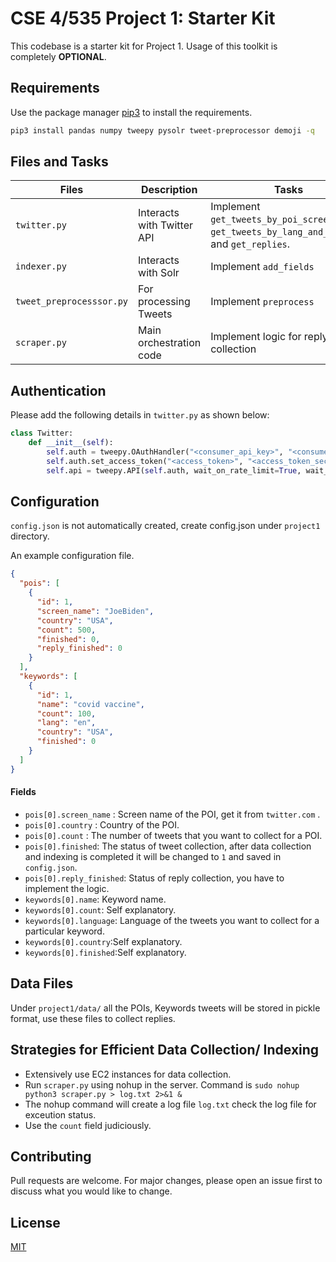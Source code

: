 # CSE 4/535 Project 1: Starter Kit

This codebase is a starter kit for Project 1. Usage of this toolkit is completely **OPTIONAL**.


## Requirements

Use the package manager [pip3](https://pip.pypa.io/en/stable/) to install the requirements.

```bash
pip3 install pandas numpy tweepy pysolr tweet-preprocessor demoji -q
```

## Files and Tasks

**Files** | **Description** | **Tasks** |
--- | --- | --- |
`twitter.py` | Interacts with Twitter API | Implement `get_tweets_by_poi_screen_name`, `get_tweets_by_lang_and_keyword`, and  `get_replies`. |
`indexer.py` | Interacts with Solr | Implement `add_fields` |
`tweet_preprocesssor.py` | For processing Tweets | Implement `preprocess` |
`scraper.py` | Main orchestration code | Implement logic for reply collection |

## Authentication

Please add the following details in `twitter.py` as shown below:

```python
class Twitter:
    def __init__(self):
        self.auth = tweepy.OAuthHandler("<consumer_api_key>", "<consumer_api_token>")
        self.auth.set_access_token("<access_token>", "<access_token_secret>")
        self.api = tweepy.API(self.auth, wait_on_rate_limit=True, wait_on_rate_limit_notify=True)
````
## Configuration

`config.json` is not automatically created, create config.json under `project1` directory.

An example configuration file.

```json
{
  "pois": [
    {
      "id": 1,
      "screen_name": "JoeBiden",
      "country": "USA",
      "count": 500,
      "finished": 0,
      "reply_finished": 0
    }
  ],
  "keywords": [
    {
      "id": 1,
      "name": "covid vaccine",
      "count": 100,
      "lang": "en",
      "country": "USA",
      "finished": 0
    }
  ]
}
```

#### Fields

- `pois[0].screen_name` : Screen name of the POI, get it from `twitter.com` .
- `pois[0].country` : Country of the POI.
- `pois[0].count` : The number of tweets that you want to collect for a POI.
- `pois[0].finished`: The status of tweet collection, after data collection and indexing is completed it will be changed to `1` and saved in `config.json`.
- `pois[0].reply_finished`: Status of reply collection, you have to implement the logic.
- `keywords[0].name`: Keyword name.
- `keywords[0].count`: Self explanatory.
- `keywords[0].language`: Language of the tweets you want to collect for a particular keyword.
- `keywords[0].country`:Self explanatory.
- `keywords[0].finished`:Self explanatory.

## Data Files

Under `project1/data/` all the POIs, Keywords tweets will be stored in pickle format, use these files to collect replies.

## Strategies for Efficient Data Collection/ Indexing

- Extensively use EC2 instances for data collection.
- Run `scraper.py` using nohup in the server. Command is `sudo nohup python3 scraper.py > log.txt 2>&1 &`
- The nohup command will create a log file `log.txt` check the log file for exceution status.
- Use the `count` field judiciously.

## Contributing
Pull requests are welcome. For major changes, please open an issue first to discuss what you would like to change.


## License
[MIT](https://choosealicense.com/licenses/mit/)